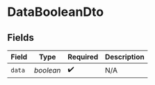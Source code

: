 # DataBooleanDto


## Fields

| Field              | Type               | Required           | Description        |
| ------------------ | ------------------ | ------------------ | ------------------ |
| `data`             | *boolean*          | :heavy_check_mark: | N/A                |